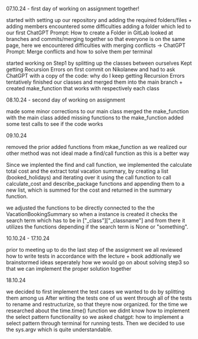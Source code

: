 07.10.24 - first day of working on assignment together!

started with setting up our repository and adding the required folders/files + adding members
encountered some difficulties adding a folder which led to our first ChatGPT Prompt: How to create a Folder in GitLab
looked at branches and commits/merging together so that everyone is on the same page, here we encountered difficulties with merging conflicts -> ChatGPT Prompt: Merge conflicts and how to solve them per terminal

started working on Step1 by splitting up the classes between ourselves 
Kept getting Recursion Errors on first commit on Nikolanew and had to ask ChatGPT with a copy of the code: why do I keep getting Recursion Errors
tentatively finished our classes and merged them into the main branch + created make_function that works with respectively each class

08.10.24 - second day of working on assignment

made some minor corrections to our main class
merged the make_function with the main class
added missing functions to the make_function
added some test calls to see if the code works

09.10.24

removed the prior added functions from mkae_function as we realized our other method was not ideal
made a find/call function as this is a better way 

Since we implented the find and call function, we implemented the calculate total cost and the extract total vacation summary, by creating a list (booked_holidays) and iterating over it using the call function to call calculate_cost and describe_package functions and appending them to a new list, which is summed for the cost and returned in the summary function.

we adjusted the functions to be directly connected to the the VacationBookingSummary so when a  instance is created it checks the search term which  has to be in ["_class"]["_classname"] and from there it utilizes the functions depending if the search term is None or "something".

10.10.24 - 17.10.24

prior to meeting up to do the last step of the assignment we all reviewed how to write tests in accordance with the lecture + book
addtionally we brainstormed ideas seperately how we would go on about solving step3 so that we can implement the proper solution together

18.10.24

we decided to first implement the test cases we wanted to do by splitting them among us
After writing the tests one of us went through all of the tests to rename and restructurize, so that theyre now organized.
for the time we researched about the time.time() function 
we didnt know how to implement the select pattern functionality so we asked chatgpt: how to implement a select pattern through terminal for running tests. Then we decided to use the sys.argv which is quite understandable.
